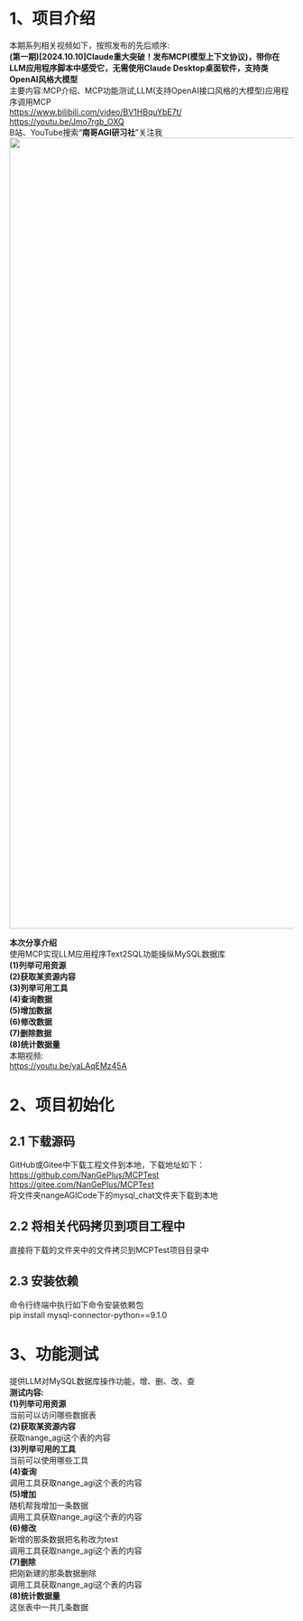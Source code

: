 # 1、项目介绍
本期系列相关视频如下，按照发布的先后顺序:                      
**(第一期)[2024.10.10]Claude重大突破！发布MCP(模型上下文协议)，带你在LLM应用程序脚本中感受它，无需使用Claude Desktop桌面软件，支持类OpenAI风格大模型**               
主要内容:MCP介绍、MCP功能测试,LLM(支持OpenAI接口风格的大模型)应用程序调用MCP               
https://www.bilibili.com/video/BV1HBquYbE7t/                          
https://youtu.be/Jmo7rgb_OXQ                                       
B站、YouTube搜索“**南哥AGI研习社**”关注我                   
<img src="../../logo.png" alt="" width="1400" />            

**本次分享介绍**                                
使用MCP实现LLM应用程序Text2SQL功能操纵MySQL数据库                      
**(1)列举可用资源**               
**(2)获取某资源内容**                  
**(3)列举可用工具**                       
**(4)查询数据**                                           
**(5)增加数据**                    
**(6)修改数据**         
**(7)删除数据**                              
**(8)统计数据量**                        
本期视频:              
https://youtu.be/yaLAqEMz45A                   


# 2、项目初始化
## 2.1 下载源码
GitHub或Gitee中下载工程文件到本地，下载地址如下：                
https://github.com/NanGePlus/MCPTest                                                               
https://gitee.com/NanGePlus/MCPTest                             
将文件夹nangeAGICode下的mysql_chat文件夹下载到本地                            

## 2.2 将相关代码拷贝到项目工程中           
直接将下载的文件夹中的文件拷贝到MCPTest项目目录中               

## 2.3 安装依赖                        
命令行终端中执行如下命令安装依赖包                               
pip install mysql-connector-python==9.1.0                                         
     

# 3、功能测试
提供LLM对MySQL数据库操作功能，增、删、改、查                                                        
**测试内容:**         
**(1)列举可用资源**                    
当前可以访问哪些数据表            
**(2)获取某资源内容**            
获取nange_agi这个表的内容            
**(3)列举可用的工具**                               
当前可以使用哪些工具                        
**(4)查询**                   
调用工具获取nange_agi这个表的内容                            
**(5)增加**                  
随机帮我增加一条数据           
调用工具获取nange_agi这个表的内容      
**(6)修改**         
新增的那条数据把名称改为test             
调用工具获取nange_agi这个表的内容      
**(7)删除**                 
把刚新建的那条数据删除                                 
调用工具获取nange_agi这个表的内容                     
**(8)统计数据量**               
这张表中一共几条数据                                       
          
   



















